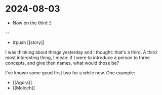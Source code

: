 # 2024-08-03
* Now on the third :)

-- 

- #push [[story]]

I was thinking about things yesterday and I thought: that's a third. A third most interesting thing, I mean: if I were to introduce a person to three concepts, and give then names, what would those be?

I've known some good first two for a while now. One example:

- [[Agora]]
- [[Moloch]]